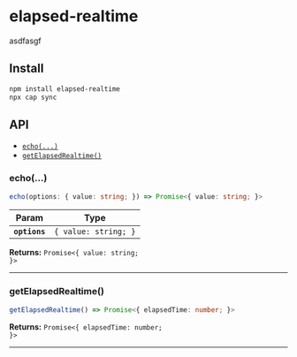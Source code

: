 # elapsed-realtime

asdfasgf

## Install

```bash
npm install elapsed-realtime
npx cap sync
```

## API

<docgen-index>

* [`echo(...)`](#echo)
* [`getElapsedRealtime()`](#getelapsedrealtime)

</docgen-index>

<docgen-api>
<!--Update the source file JSDoc comments and rerun docgen to update the docs below-->

### echo(...)

```typescript
echo(options: { value: string; }) => Promise<{ value: string; }>
```

| Param         | Type                            |
| ------------- | ------------------------------- |
| **`options`** | <code>{ value: string; }</code> |

**Returns:** <code>Promise&lt;{ value: string; }&gt;</code>

--------------------


### getElapsedRealtime()

```typescript
getElapsedRealtime() => Promise<{ elapsedTime: number; }>
```

**Returns:** <code>Promise&lt;{ elapsedTime: number; }&gt;</code>

--------------------

</docgen-api>
